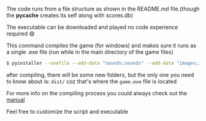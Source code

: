 The code runs from a file structure as shown in the README.md file.(though the __pycache__ creates its self along with scores.db)

The executable can be downloaded and played no code experience required 😄

This command compiles the game (for windows) and makes sure it runs as a single .exe file (run while in the main directory of the game files)
```bash
$ pyinstaller --onefile --add-data "sounds;sounds" --add-data "images;images" game.py
```

after compiling, there will be some new folders, but the only one you need to know about is: ```dist/``` coz that's where the ```game.exe``` file is located

For more info on the compiling process you could always check out the [manual](https://pyinstaller.org/en/stable/)

Feel free to customize the script and executable